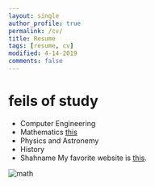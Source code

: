 ```yaml
---
layout: single
author_profile: true
permalink: /cv/
title: Resume
tags: [resume, cv]
modified: 4-14-2019
comments: false
---
```



# feils of study 
- Computer Engineering
- Mathematics [this](https://youtu.be/8hl5uZT41RY?si=YBS3nJx4ibs6JiRe)
- Physics and Astronemy
- History
- Shahname My favorite website is [this](https://readingferdowsi.com/).



![math](https://img.freepik.com/premium-vector/mathematics-vector-concept-round-outline-colored-illustration_104589-1426.jpg?semt=ais_hybrid)


